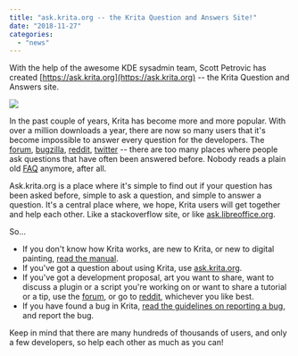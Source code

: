 ```yaml
---
title: "ask.krita.org -- the Krita Question and Answers Site!"
date: "2018-11-27"
categories: 
  - "news"
---
```


With the help of the awesome KDE sysadmin team, Scott Petrovic has created [https://ask.krita.org](https://ask.krita.org) -- the Krita Question and Answers site.

[![](../images/ask.krita_.org_.png)](https://ask.krita.org)

In the past couple of years, Krita has become more and more popular. With over a million downloads a year, there are now so many users that it's become impossible to answer every question for the developers. The [forum](https://forum.kde.org/krita), [bugzilla](https://bugs.kde.org/buglist.cgi?quicksearch=krita&list_id=1567676), [reddit](http://www.reddit.com/r/krita), [twitter](https://twitter.com/Krita_Painting) -- there are too many places where people ask questions that have often been answered before. Nobody reads a plain old [FAQ](https://docs.krita.org/en/KritaFAQ.html) anymore, after all.

Ask.krita.org is a place where it's simple to find out if your question has been asked before, simple to ask a question, and simple to answer a question. It's a central place where, we hope, Krita users will get together and help each other. Like a stackoverflow site, or like [ask.libreoffice.org](https://ask.libreoffice.org/en/).

So...

- If you don't know how Krita works, are new to Krita, or new to digital painting, [read the manual](https://docs.krita.org).
- If you've got a question about using Krita, use [ask.krita.org](https://ask.krita.org).
- If you've got a development proposal, art you want to share, want to discuss a plugin or a script you're working on or want to share a tutorial or a tip, use the [forum](https://forum.kde.org/krita), or go to [reddit](https://www.reddit.com/r/krita), whichever you like best.
- If you have found a bug in Krita, [read the guidelines on reporting a bug](https://docs.krita.org/en/untranslatable_pages/reporting_bugs.html), and report the bug.

Keep in mind that there are many hundreds of thousands of users, and only a few developers, so help each other as much as you can!
